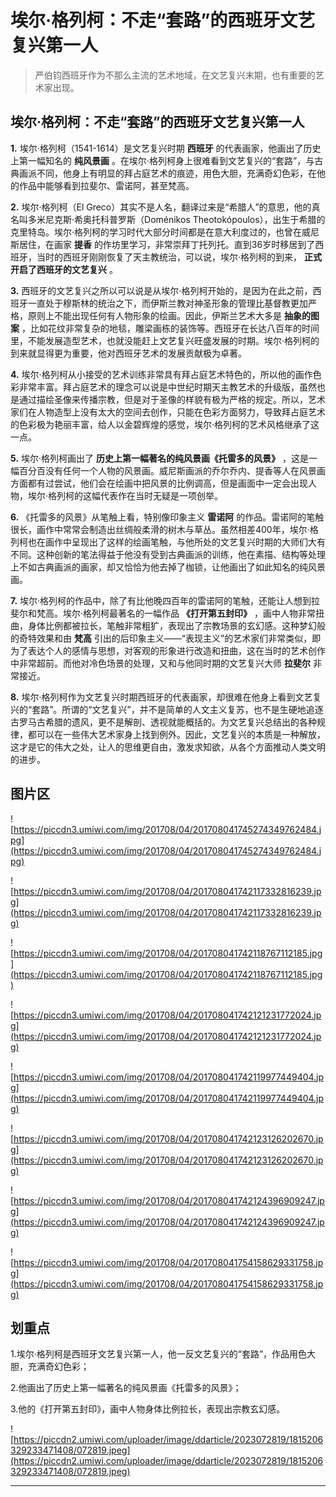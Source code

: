 # 埃尔·格列柯：不走“套路”的西班牙文艺复兴第一人

> 严伯钧西班牙作为不那么主流的艺术地域，在文艺复兴末期，也有重要的艺术家出现。

## 埃尔·格列柯：不走“套路”的西班牙文艺复兴第一人

 **1.** 埃尔·格列柯（1541-1614）是文艺复兴时期 **西班牙** 的代表画家，他画出了历史上第一幅知名的 **纯风景画** 。在埃尔·格列柯身上很难看到文艺复兴的“套路”，与古典画派不同，他身上有明显的拜占庭艺术的痕迹，用色大胆，充满奇幻色彩，在他的作品中能够看到拉斐尔、雷诺阿，甚至梵高。

 **2.** 埃尔·格列柯（El Greco）其实不是人名，翻译过来是“希腊人”的意思，他的真名叫多米尼克斯·希奥托科普罗斯（Doménikos Theotokópoulos），出生于希腊的克里特岛。埃尔·格列柯的学习时代大部分时间都是在意大利度过的，也曾在威尼斯居住，在画家 **提香** 的作坊里学习，非常崇拜丁托列托。直到36岁时移居到了西班牙，当时的西班牙刚刚恢复了天主教统治，可以说，埃尔·格列柯的到来， **正式开启了西班牙的文艺复兴** 。

 **3.** 西班牙的文艺复兴之所以可以说是从埃尔·格列柯开始的，是因为在此之前，西班牙一直处于穆斯林的统治之下，而伊斯兰教对神圣形象的管理比基督教更加严格，原则上不能出现任何有人物形象的绘画。因此，伊斯兰艺术大多是 **抽象的图案** ，比如花纹非常复杂的地毯，雕梁画栋的装饰等。西班牙在长达八百年的时间里，不能发展造型艺术，也就没能赶上文艺复兴旺盛发展的时期。埃尔·格列柯的到来就显得更为重要，他对西班牙艺术的发展贡献极为卓著。

 **4.** 埃尔·格列柯从小接受的艺术训练非常具有拜占庭艺术特色的，所以他的画作色彩非常丰富。拜占庭艺术的理念可以说是中世纪时期天主教艺术的升级版，虽然也是通过描绘圣像来传播宗教，但是对于圣像的样貌有极为严格的规定。所以，艺术家们在人物造型上没有太大的空间去创作，只能在色彩方面努力，导致拜占庭艺术的色彩极为艳丽丰富，给人以金碧辉煌的感觉，埃尔·格列柯的艺术风格继承了这一点。

 **5.** 埃尔·格列柯画出了 **历史上第一幅著名的纯风景画《托雷多的风景》** ，这是一幅百分百没有任何一个人物的风景画。威尼斯画派的乔尔乔内、提香等人在风景画方面都有过尝试，他们会在绘画中把风景的比例调高，但是画面中一定会出现人物，埃尔·格列柯的这幅代表作在当时无疑是一项创举。

 **6.** 《托雷多的风景》从笔触上看，特别像印象主义 **雷诺阿** 的作品。雷诺阿的笔触很长，画作中常常会制造出丝绸般柔滑的树木与草丛。虽然相差400年，埃尔·格列柯也在画作中呈现出了这样的绘画笔触，与他所处的文艺复兴时期的大师们大有不同。这种创新的笔法得益于他没有受到古典画派的训练，他在素描、结构等处理上不如古典画派的画家，却又恰恰为他去掉了枷锁，让他画出了如此知名的纯风景画。

 **7.** 埃尔·格列柯的作品中，除了有比他晚四百年的雷诺阿的笔触，还能让人想到拉斐尔和梵高。埃尔·格列柯最著名的一幅作品 **《打开第五封印》** ，画中人物非常扭曲，身体比例都被拉长，笔触非常粗犷，表现出了宗教场景的玄幻感。这种梦幻般的奇特效果和由 **梵高** 引出的后印象主义——“表现主义”的艺术家们非常类似，即为了表达个人的感情与思想，对客观的形象进行改造和扭曲，这在当时的艺术创作中非常超前。而他对冷色场景的处理，又和与他同时期的文艺复兴大师 **拉斐尔** 非常接近。

 **8.** 埃尔·格列柯作为文艺复兴时期西班牙的代表画家，却很难在他身上看到文艺复兴的“套路”。所谓的“文艺复兴”，并不是简单的人文主义复苏，也不是生硬地追逐古罗马古希腊的遗风，更不是解剖、透视就能概括的。为文艺复兴总结出的各种规律，都可以在一些伟大艺术家身上找到例外。因此，文艺复兴的本质是一种解放，这才是它的伟大之处，让人的思维更自由，激发求知欲，从各个方面推动人类文明的进步。

## 图片区

![https://piccdn3.umiwi.com/img/201708/04/201708041745274349762484.jpg](https://piccdn3.umiwi.com/img/201708/04/201708041745274349762484.jpg)

![https://piccdn3.umiwi.com/img/201708/04/201708041742117332816239.jpg](https://piccdn3.umiwi.com/img/201708/04/201708041742117332816239.jpg)

![https://piccdn3.umiwi.com/img/201708/04/201708041742118767112185.jpg](https://piccdn3.umiwi.com/img/201708/04/201708041742118767112185.jpg)

![https://piccdn3.umiwi.com/img/201708/04/201708041742121231772024.jpg](https://piccdn3.umiwi.com/img/201708/04/201708041742121231772024.jpg)

![https://piccdn3.umiwi.com/img/201708/04/201708041742119977449404.jpg](https://piccdn3.umiwi.com/img/201708/04/201708041742119977449404.jpg)

![https://piccdn3.umiwi.com/img/201708/04/201708041742123126202670.jpg](https://piccdn3.umiwi.com/img/201708/04/201708041742123126202670.jpg)

![https://piccdn3.umiwi.com/img/201708/04/201708041742124396909247.jpg](https://piccdn3.umiwi.com/img/201708/04/201708041742124396909247.jpg)

![https://piccdn3.umiwi.com/img/201708/04/201708041754158629331758.jpg](https://piccdn3.umiwi.com/img/201708/04/201708041754158629331758.jpg)

## 划重点

1.埃尔·格列柯是西班牙文艺复兴第一人，他一反文艺复兴的“套路”，作品用色大胆，充满奇幻色彩；

2.他画出了历史上第一幅著名的纯风景画《托雷多的风景》；

3.他的《打开第五封印》，画中人物身体比例拉长，表现出宗教玄幻感。

![https://piccdn2.umiwi.com/uploader/image/ddarticle/2023072819/1815206329233471408/072819.jpeg](https://piccdn2.umiwi.com/uploader/image/ddarticle/2023072819/1815206329233471408/072819.jpeg)

---
